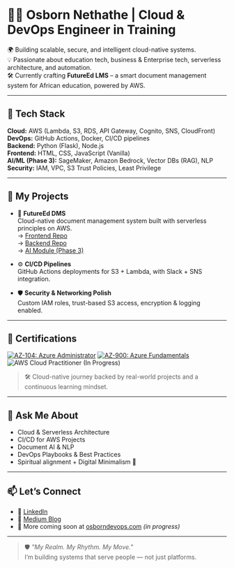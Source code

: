 # 👋🏽 Osborn Nethathe | Cloud & DevOps Engineer in Training  

🌍 Building scalable, secure, and intelligent cloud-native systems.  
💡 Passionate about education tech, business & Enterprise tech, serverless architecture, and automation.  
🛠️ Currently crafting **FutureEd LMS** – a smart document management system for African education, powered by AWS.

---

## 🔧 Tech Stack  
**Cloud:** AWS (Lambda, S3, RDS, API Gateway, Cognito, SNS, CloudFront)  
**DevOps:** GitHub Actions, Docker, CI/CD pipelines  
**Backend:** Python (Flask), Node.js  
**Frontend:** HTML, CSS, JavaScript (Vanilla)  
**AI/ML (Phase 3):** SageMaker, Amazon Bedrock, Vector DBs (RAG), NLP  
**Security:** IAM, VPC, S3 Trust Policies, Least Privilege  

---

## 🚀 My Projects

- 🔐 **FutureEd DMS**  
  Cloud-native document management system built with serverless principles on AWS.  
  → [Frontend Repo](https://github.com/OsbornTshedza/cloud_dms_frontend)  
  → [Backend Repo](https://github.com/OsbornTshedza/cloud_dms_backend)  
  → [AI Module (Phase 3)](https://github.com/OsbornTshedza/cloud-dms-ai)

- ⚙️ **CI/CD Pipelines**  
  GitHub Actions deployments for S3 + Lambda, with Slack + SNS integration.

- 🛡️ **Security & Networking Polish**  
  Custom IAM roles, trust-based S3 access, encryption & logging enabled.

---

## 📜 Certifications

[![AZ-104: Azure Administrator](https://img.shields.io/badge/AZ--104-Azure%20Administrator-blue?logo=microsoft-azure&logoColor=white)](https://learn.microsoft.com/en-us/certifications/azure-administrator/)
[![AZ-900: Azure Fundamentals](https://img.shields.io/badge/AZ--900-Azure%20Fundamentals-blue?logo=microsoft-azure&logoColor=white)](https://learn.microsoft.com/en-us/certifications/azure-fundamentals/)
![AWS Cloud Practitioner (In Progress)](https://img.shields.io/badge/AWS-Cloud%20Practitioner%20(in%20progress)-orange?logo=amazon-aws&logoColor=white)

> 🛠️ Cloud-native journey backed by real-world projects and a continuous learning mindset.

---

## 💬 Ask Me About  
- Cloud & Serverless Architecture  
- CI/CD for AWS Projects  
- Document AI & NLP  
- DevOps Playbooks & Best Practices  
- Spiritual alignment + Digital Minimalism 🌱

---

## 📫 Let’s Connect  
- 💼 [LinkedIn](https://www.linkedin.com/in/osborn-nethathe)  
- 🧠 [Medium Blog](https://medium.com/@tshedzanethathe)   
- 🧪 More coming soon at [osborndevops.com](https://osborndevops.com) *(in progress)*

---

> 🛡️ *"My Realm. My Rhythm. My Move."*  
> I’m building systems that serve people — not just platforms.
